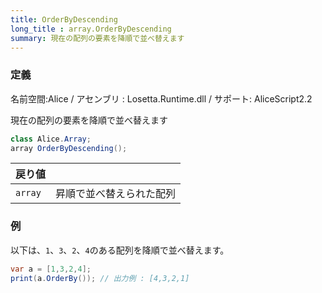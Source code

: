 ```yaml
---
title: OrderByDescending
long_title : array.OrderByDescending
summary: 現在の配列の要素を降順で並べ替えます
---
```

### 定義
名前空間:Alice / アセンブリ : Losetta.Runtime.dll / サポート: AliceScript2.2

現在の配列の要素を降順で並べ替えます

```cs title="AliceScript"
class Alice.Array;
array OrderByDescending();
```

|戻り値| |
|-|-|
|`array`|昇順で並べ替えられた配列|

### 例
以下は、`1`、`3`、`2`、`4`のある配列を降順で並べ替えます。

```cs title="AliceScript"
var a = [1,3,2,4];
print(a.OrderBy()); // 出力例 : [4,3,2,1]
```

